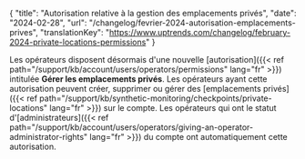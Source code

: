 {
"title": "Autorisation relative à la gestion des emplacements privés",
"date": "2024-02-28",
"url": "/changelog/fevrier-2024-autorisation-emplacements-prives",
"translationKey": "https://www.uptrends.com/changelog/february-2024-private-locations-permissions"
}

Les opérateurs disposent désormais d'une nouvelle [autorisation]({{< ref path="/support/kb/account/users/operators/permissions" lang="fr" >}}) intitulée **Gérer les emplacements privés**. Les opérateurs ayant cette autorisation peuvent créer, supprimer ou gérer des [emplacements privés]({{< ref path="/support/kb/synthetic-monitoring/checkpoints/private-locations" lang="fr" >}}) sur le compte. Les opérateurs qui ont le statut d'[administrateurs]({{< ref path="/support/kb/account/users/operators/giving-an-operator-administrator-rights" lang="fr" >}}) du compte ont automatiquement cette autorisation.